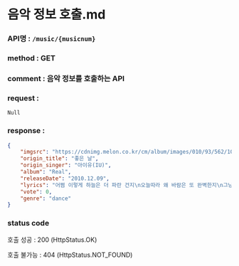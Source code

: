# 음악 정보 호출.md
### API명 : `/music/{musicnum}`

### method : GET

### comment : 음악 정보를 호출하는 API

### request :
    Null

### response :
~~~json
{
    "imgsrc": "https://cdnimg.melon.co.kr/cm/album/images/010/93/562/1093562_500.jpg/melon/resize/282/quality/80/optimize",
    "origin_title": "좋은 날",
    "origin_singer": "아이유(IU)",
    "album": "Real",
    "releaseDate": "2010.12.09",
    "lyrics": "어쩜 이렇게 하늘은 더 파란 건지\n오늘따라 왜 바람은 또 완벽한지\n그냥 모르는 척 하나 못들은 척\n지워버린 척 딴 얘길 시작할까\n아무 말 못하게 입맞출까\n눈물이 차올라서 고갤 들어\n흐르지 못하게 또 살짝 웃어\n내게 왜 이러는지 무슨 말을 하는지\n오늘 했던 모든 말 저 하늘 위로\n한번도 못했던 말\n울면서 할 줄은 나 몰랐던 말\n나는요 오빠가 좋은걸 어떡해",
    "vote": 0,
    "genre": "dance"
}
~~~
### status code
호출 성공 : 200 (HttpStatus.OK)

호출 불가능 : 404 (HttpStatus.NOT_FOUND)